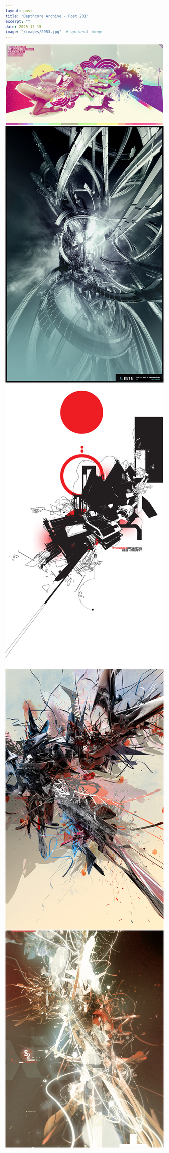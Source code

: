 ```yaml
---
layout: post
title: "Depthcore Archive - Post 201"
excerpt: ""
date: 2025-12-15
image: "/images/2953.jpg"  # optional image
---
```


<img src="/images/2953.jpg">
<img src="/images/2954.jpg" alt="2954.jpg"/>
<img src="/images/2956.jpg" alt="2956.jpg"/>
<img src="/images/2957.jpg" alt="2957.jpg"/>
<img src="/images/2958.jpg" alt="2958.jpg"/>
